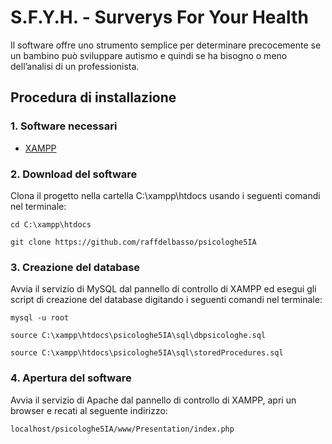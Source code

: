 # S.F.Y.H. - Surverys For Your Health
Il software offre uno strumento semplice per determinare precocemente se un bambino può sviluppare autismo e quindi se ha bisogno o meno dell’analisi di un professionista.
## Procedura di installazione
### 1. Software necessari
* [XAMPP](https://www.apachefriends.org/it/index.html)
### 2. Download del software
Clona il progetto nella cartella C:\xampp\htdocs usando i seguenti comandi nel terminale:
```
cd C:\xampp\htdocs
```
```
git clone https://github.com/raffdelbasso/psicologhe5IA
```
### 3. Creazione del database
Avvia il servizio di MySQL dal pannello di controllo di XAMPP ed esegui gli script di creazione del database digitando i seguenti comandi nel terminale:
```
mysql -u root
```
```
source C:\xampp\htdocs\psicologhe5IA\sql\dbpsicologhe.sql
```
```
source C:\xampp\htdocs\psicologhe5IA\sql\storedProcedures.sql
```
### 4. Apertura del software
Avvia il servizio di Apache dal pannello di controllo di XAMPP, apri un browser e recati al seguente indirizzo:
```
localhost/psicologhe5IA/www/Presentation/index.php
```
